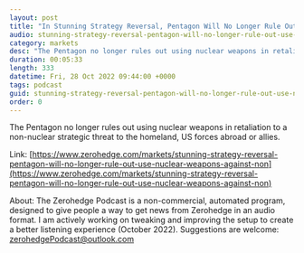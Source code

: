 ```yaml
---
layout: post
title: "In Stunning Strategy Reversal, Pentagon Will No Longer Rule Out Use Of Nuclear Weapons Against Non-Nuclear Threat"
audio: stunning-strategy-reversal-pentagon-will-no-longer-rule-out-use-nuclear-weapons-against-non-1
category: markets
desc: "The Pentagon no longer rules out using nuclear weapons in retaliation to a non-nuclear strategic threat to the homeland, US forces abroad or allies."
duration: 00:05:33
length: 333
datetime: Fri, 28 Oct 2022 09:44:00 +0000
tags: podcast
guid: stunning-strategy-reversal-pentagon-will-no-longer-rule-out-use-nuclear-weapons-against-non-0
order: 0
---
```

The Pentagon no longer rules out using nuclear weapons in retaliation to a non-nuclear strategic threat to the homeland, US forces abroad or allies.

Link: [https://www.zerohedge.com/markets/stunning-strategy-reversal-pentagon-will-no-longer-rule-out-use-nuclear-weapons-against-non](https://www.zerohedge.com/markets/stunning-strategy-reversal-pentagon-will-no-longer-rule-out-use-nuclear-weapons-against-non)

About: The Zerohedge Podcast is a non-commercial, automated program, designed to give people a way to get news from Zerohedge in an audio format.  I am actively working on tweaking and improving the setup to create a better listening experience (October 2022).  Suggestions are welcome: [zerohedgePodcast@outlook.com](mailto:zerohedgePodcast@outlook.com)